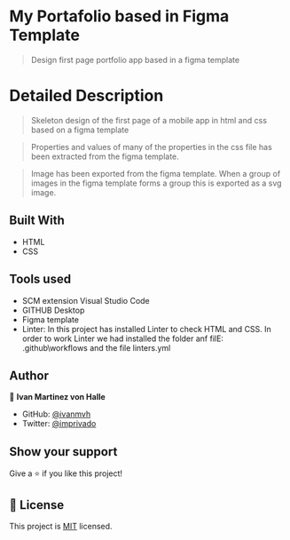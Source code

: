 # My Portafolio based in Figma Template 

> Design first page  portfolio app based in a figma template 

# Detailed Description

> Skeleton design of the first page of a mobile app in html and css based on a figma template

> Properties and values of many of the properties in the css file has been extracted from the figma template.

> Image has been exported from the figma template. When a group of images in the figma template forms a group this is exported as a svg image.


## Built With

- HTML
- CSS

## Tools used
- SCM extension Visual Studio Code
- GITHUB Desktop
- Figma template
- Linter: In this project has installed Linter to check HTML and CSS.
  In order to work Linter we had installed the folder anf filE:  .github\workflows and the file linters.yml

## Author

👤 **Ivan Martinez von Halle**

- GitHub: [@ivanmvh](https://github.com/ivanmvh)
- Twitter: [@imprivado](https://twitter.com/imprivado)

## Show your support

Give a ⭐️ if you like this project!

## 📝 License

This project is [MIT](./MIT.md) licensed.

